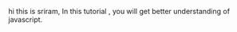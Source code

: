 hi this is sriram,
          In this tutorial , you will get better understanding of javascript.
    